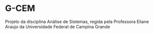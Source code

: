 # G-CEM
Projeto da disciplina Análise de Sistemas, regida pela Professora Eliane Araujo da Universidade Federal de Campina Grande

